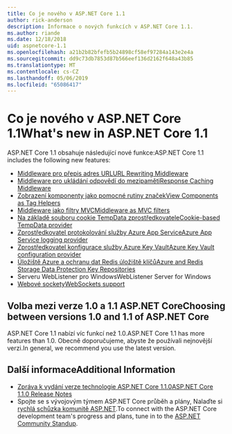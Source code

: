 ```yaml
---
title: Co je nového v ASP.NET Core 1.1
author: rick-anderson
description: Informace o nových funkcích v ASP.NET Core 1.1.
ms.author: riande
ms.date: 12/18/2018
uid: aspnetcore-1.1
ms.openlocfilehash: a21b2b82bfefb5b24898cf58ef97284a143e2e4a
ms.sourcegitcommit: dd9c73db7853d87b566eef136d2162f648a43b85
ms.translationtype: MT
ms.contentlocale: cs-CZ
ms.lasthandoff: 05/06/2019
ms.locfileid: "65086417"
---
```

# <a name="whats-new-in-aspnet-core-11"></a><span data-ttu-id="dad6f-103">Co je nového v ASP.NET Core 1.1</span><span class="sxs-lookup"><span data-stu-id="dad6f-103">What's new in ASP.NET Core 1.1</span></span>

<span data-ttu-id="dad6f-104">ASP.NET Core 1.1 obsahuje následující nové funkce:</span><span class="sxs-lookup"><span data-stu-id="dad6f-104">ASP.NET Core 1.1 includes the following new features:</span></span>

- [<span data-ttu-id="dad6f-105">Middleware pro přepis adres URL</span><span class="sxs-lookup"><span data-stu-id="dad6f-105">URL Rewriting Middleware</span></span>](xref:fundamentals/url-rewriting)
- [<span data-ttu-id="dad6f-106">Middleware pro ukládání odpovědí do mezipaměti</span><span class="sxs-lookup"><span data-stu-id="dad6f-106">Response Caching Middleware</span></span>](xref:performance/caching/middleware)
- [<span data-ttu-id="dad6f-107">Zobrazení komponenty jako pomocné rutiny značek</span><span class="sxs-lookup"><span data-stu-id="dad6f-107">View Components as Tag Helpers</span></span>](xref:mvc/views/view-components#invoking-a-view-component-as-a-tag-helper)
- [<span data-ttu-id="dad6f-108">Middleware jako filtry MVC</span><span class="sxs-lookup"><span data-stu-id="dad6f-108">Middleware as MVC filters</span></span>](xref:mvc/controllers/filters#using-middleware-in-the-filter-pipeline)
- [<span data-ttu-id="dad6f-109">Na základě souboru cookie TempData zprostředkovatele</span><span class="sxs-lookup"><span data-stu-id="dad6f-109">Cookie-based TempData provider</span></span>](xref:fundamentals/app-state#tempdata)
- [<span data-ttu-id="dad6f-110">Zprostředkovatel protokolování služby Azure App Service</span><span class="sxs-lookup"><span data-stu-id="dad6f-110">Azure App Service logging provider</span></span>](xref:fundamentals/logging/index#azure-app-service-provider)
- [<span data-ttu-id="dad6f-111">Zprostředkovatel konfigurace služby Azure Key Vault</span><span class="sxs-lookup"><span data-stu-id="dad6f-111">Azure Key Vault configuration provider</span></span>](xref:security/key-vault-configuration)
- [<span data-ttu-id="dad6f-112">Úložiště Azure a ochranu dat Redis úložiště klíčů</span><span class="sxs-lookup"><span data-stu-id="dad6f-112">Azure and Redis Storage Data Protection Key Repositories</span></span>](xref:security/data-protection/implementation/key-storage-providers#azure-and-redis)
- <span data-ttu-id="dad6f-113">Serveru WebListener pro Windows</span><span class="sxs-lookup"><span data-stu-id="dad6f-113">WebListener Server for Windows</span></span>
- [<span data-ttu-id="dad6f-114">Webové sockety</span><span class="sxs-lookup"><span data-stu-id="dad6f-114">WebSockets support</span></span>](xref:fundamentals/websockets)

## <a name="choosing-between-versions-10-and-11-of-aspnet-core"></a><span data-ttu-id="dad6f-115">Volba mezi verze 1.0 a 1.1 ASP.NET Core</span><span class="sxs-lookup"><span data-stu-id="dad6f-115">Choosing between versions 1.0 and 1.1 of ASP.NET Core</span></span>

<span data-ttu-id="dad6f-116">ASP.NET Core 1.1 nabízí víc funkcí než 1.0.</span><span class="sxs-lookup"><span data-stu-id="dad6f-116">ASP.NET Core 1.1 has more features than 1.0.</span></span> <span data-ttu-id="dad6f-117">Obecně doporučujeme, abyste že používali nejnovější verzi.</span><span class="sxs-lookup"><span data-stu-id="dad6f-117">In general, we recommend you use the latest version.</span></span>

## <a name="additional-information"></a><span data-ttu-id="dad6f-118">Další informace</span><span class="sxs-lookup"><span data-stu-id="dad6f-118">Additional Information</span></span>

- [<span data-ttu-id="dad6f-119">Zpráva k vydání verze technologie ASP.NET Core 1.1.0</span><span class="sxs-lookup"><span data-stu-id="dad6f-119">ASP.NET Core 1.1.0 Release Notes</span></span>](https://github.com/aspnet/Home/releases/tag/1.1.0)
- <span data-ttu-id="dad6f-120">Spojte se s vývojovým týmem ASP.NET Core průběh a plány, Nalaďte si [rychlá schůzka komunitě ASP.NET](https://live.asp.net/).</span><span class="sxs-lookup"><span data-stu-id="dad6f-120">To connect with the ASP.NET Core development team's progress and plans, tune in to the [ASP.NET Community Standup](https://live.asp.net/).</span></span>

